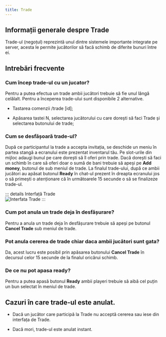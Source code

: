 ```yaml
---
title: Trade
---
```


## Informații generale despre Trade

Trade-ul (negoțul) reprezintă unul dintre sistemele importante integrate pe server, acesta le permite jucătorilor să facă schimb de diferite bunuri între ei.

## Intrebări frecvente

### Cum încep trade-ul cu un jucator?

Pentru a putea efectua un trade ambii jucători trebuie să fie unul lângă celălalt. Pentru a începerea trade-ului sunt disponibile 2 alternative.

- Tastarea comenzii /trade [id];

- Apăsarea tastei N, selectarea jucătorului cu care dorești să faci Trade și selectarea butonului de trade;

### Cum se desfășoară trade-ul?

După ce participantul la trade a accepta invitația, se deschide un meniu în partea stangă a ecranului este prezentat inventarul tău. Pe slot-urile din mijloc adaugi bunul pe care dorești să îl oferi prin trade. Dacă dorești să faci un schimb în care să oferi doar o sumă de bani trebuie să apeși pe **Add money**, butonul de sub meniul de trade. La finalul trade-ului, după ce ambii jucători au apăsat butonul **Ready** în chat-ul prezent în dreapta ecranului jos o să primești o atenționare că în următoarele 15 secunde o să se finalizeze trade-ul.

::: details Interfață Trade  
<Image src="https://i.imgur.com/tbSXpIa.png" alt="Interfata Trade" /> 
:::

### Cum pot anula un trade deja în desfășurare?

Pentru a anula un trade deja în desfășurare trebuie să apeși pe butonul **Cancel Trade** sub meniul de trade.

### Pot anula cererea de trade chiar daca ambii jucători sunt gata?

Da, acest lucru este posibil prin apăsarea butonului **Cancel Trade** în decursul celor 15 secunde de la finalul oricărui schimb.

### De ce nu pot apasa ready?

Pentru a putea apasă butonul **Ready** ambii playeri trebuie să aibă cel puțin un bun selectat în meniul de trade.

## Cazuri în care trade-ul este anulat.

- Dacă un jucător care participă la Trade nu acceptă cererea sau iese din interfața de Trade.

- Dacă mori, trade-ul este anulat instant.